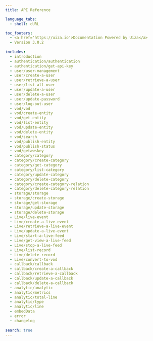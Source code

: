 ```yaml
---
title: API Reference

language_tabs:
  - shell: cURL

toc_footers:
  - <a href='https://uiza.io'>Documentation Powered by Uiza</a>
  - Version 3.0.2
  
includes:
  - introduction
  - authentication/authentication
  - authentication/get-api-key
  - user/user-management
  - user/create-a-user
  - user/retrieve-a-user
  - user/list-all-user
  - user/update-a-user
  - user/delete-a-user
  - user/update-password
  - user/log-out-user
  - vod/vod
  - vod/create-entity
  - vod/get-entity
  - vod/list-entity
  - vod/update-entity
  - vod/delete-entity
  - vod/search
  - vod/publish-entity
  - vod/publish-status
  - vod/getawskey
  - category/category
  - category/create-category
  - category/get-category
  - category/list-category
  - category/update-category
  - category/delete-category
  - category/create-category-relation
  - category/delete-category-relation
  - storage/storage
  - storage/create-storage
  - storage/get-storage
  - storage/update-storage
  - storage/delete-storage
  - Live/live-event
  - Live/create-a-live-event
  - Live/retrieve-a-live-event
  - Live/update-a-live-event
  - Live/start-a-live-feed
  - Live/get-view-a-live-feed
  - Live/stop-a-live-feed
  - Live/list-record
  - Live/delete-record
  - Live/convert-to-vod
  - callback/callback
  - callback/create-a-callback
  - callback/retrieve-a-callback
  - callback/update-a-callback
  - callback/delete-a-callback
  - analytic/analytic
  - analytic/metrics
  - analytic/total-line
  - analytic/type
  - analytic/line
  - embedData
  - error
  - changelog
    
search: true
---
```

